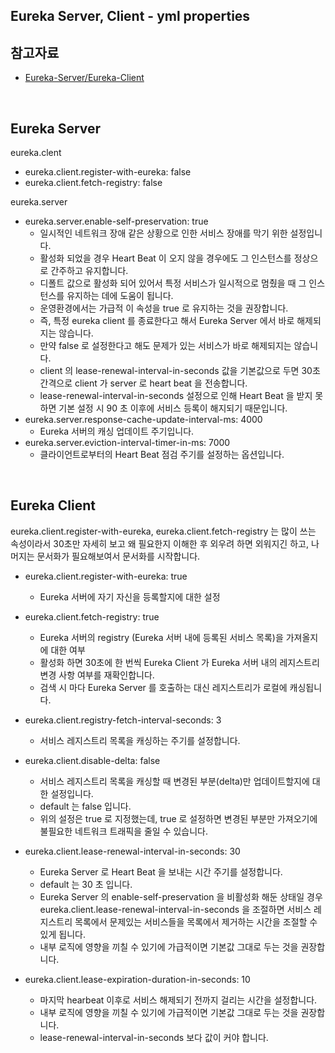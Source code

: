 ## Eureka Server, Client - yml properties



## 참고자료

- [Eureka-Server/Eureka-Client](https://velog.io/@sodliersung/Eureka-Server-Eureka-Client#2-eureka-client)

<br/>





## Eureka Server

eureka.clent

- eureka.client.register-with-eureka: false
- eureka.client.fetch-registry: false

eureka.server

- eureka.server.enable-self-preservation: true
  - 일시적인 네트워크 장애 같은 상황으로 인한 서비스 장애를 막기 위한 설정입니다.
  - 활성화 되었을 경우 Heart Beat 이 오지 않을 경우에도 그 인스턴스를 정상으로 간주하고 유지합니다.
  - 디폴트 값으로 활성화 되어 있어서 특정 서비스가 일시적으로 멈췄을 때 그 인스턴스를 유지하는 데에 도움이 됩니다.
  - 운영환경에서는 가급적 이 속성을 true 로 유지하는 것을 권장합니다.
  - 즉, 특정 eureka client 를 종료한다고 해서 Eureka Server 에서 바로 해제되지는 않습니다.
  - 만약 false 로 설정한다고 해도 문제가 있는 서비스가 바로 해제되지는 않습니다.
  - client 의 lease-renewal-interval-in-seconds 값을 기본값으로 두면 30초 간격으로 client 가 server 로 heart beat 을 전송합니다.
  - lease-renewal-interval-in-seconds 설정으로 인해 Heart Beat 을 받지 못하면 기본 설정 시 90 초 이후에 서비스 등록이 해지되기 때문입니다.
- eureka.server.response-cache-update-interval-ms: 4000
  - Eureka 서버의 캐싱 업데이트 주기입니다.
- eureka.server.eviction-interval-timer-in-ms: 7000
  - 클라이언트로부터의 Heart Beat 점검 주기를 설정하는 옵션입니다.

<br/>



## Eureka Client

eureka.client.register-with-eureka, eureka.client.fetch-registry 는 많이 쓰는 속성이라서 30초만 자세히 보고 왜 필요한지 이해한 후 외우려 하면 외워지긴 하고, 나머지는 문서화가 필요해보여서 문서화를 시작합니다.<br/>

- eureka.client.register-with-eureka: true
  - Eureka 서버에 자기 자신을 등록할지에 대한 설정
- eureka.client.fetch-registry: true
  - Eureka 서버의 registry (Eureka 서버 내에 등록된 서비스 목록)을 가져올지에 대한 여부
  - 활성화 하면 30초에 한 번씩 Eureka Client 가 Eureka 서버 내의 레지스트리 변경 사항 여부를 재확인합니다.
  - 검색 시 마다 Eureka Server 를 호출하는 대신 레지스트리가 로컬에 캐싱됩니다.

- eureka.client.registry-fetch-interval-seconds: 3
  - 서비스 레지스트리 목록을 캐싱하는 주기를 설정합니다.
- eureka.client.disable-delta: false
  - 서비스 레지스트리 목록을 캐싱할 때 변경된 부분(delta)만 업데이트할지에 대한 설정입니다.
  - default 는 false 입니다.
  - 위의 설정은 true 로 지정했는데, true 로 설정하면 변경된 부분만 가져오기에 불필요한 네트워크 트래픽을 줄일 수 있습니다.
- eureka.client.lease-renewal-interval-in-seconds: 30
  - Eureka Server 로 Heart Beat 을 보내는 시간 주기를 설정합니다. 
  - default 는 30 초 입니다.
  - Eureka Server 의 enable-self-preservation 을 비활성화 해둔 상태일 경우 eureka.client.lease-renewal-interval-in-seconds 을 조절하면 서비스 레지스트리 목록에서 문제있는 서비스들을 목록에서 제거하는 시간을 조절할 수 있게 됩니다.
  - 내부 로직에 영향을 끼칠 수 있기에 가급적이면 기본값 그대로 두는 것을 권장합니다.
- eureka.client.lease-expiration-duration-in-seconds: 10
  - 마지막 hearbeat 이후로 서비스 해제되기 전까지 걸리는 시간을 설정합니다.
  - 내부 로직에 영향을 끼칠 수 있기에 가급적이면 기본값 그대로 두는 것을 권장합니다.
  - lease-renewal-interval-in-seconds 보다 값이 커야 합니다.



